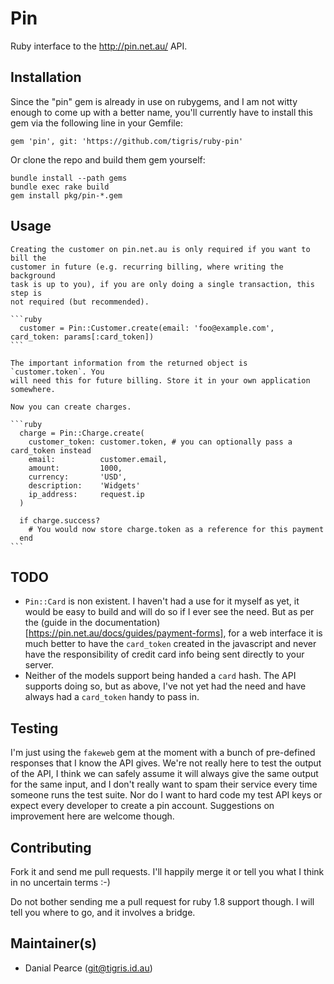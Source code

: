 # Pin

Ruby interface to the http://pin.net.au/ API.

## Installation

Since the "pin" gem is already in use on rubygems, and I am not witty
enough to come up with a better name, you'll currently have to install
this gem via the following line in your Gemfile:

    gem 'pin', git: 'https://github.com/tigris/ruby-pin'

Or clone the repo and build them gem yourself:

    bundle install --path gems
    bundle exec rake build
    gem install pkg/pin-*.gem

## Usage

    Creating the customer on pin.net.au is only required if you want to bill the
    customer in future (e.g. recurring billing, where writing the background
    task is up to you), if you are only doing a single transaction, this step is
    not required (but recommended).

    ```ruby
      customer = Pin::Customer.create(email: 'foo@example.com', card_token: params[:card_token])
    ```

    The important information from the returned object is `customer.token`. You
    will need this for future billing. Store it in your own application
    somewhere.

    Now you can create charges.

    ```ruby
      charge = Pin::Charge.create(
        customer_token: customer.token, # you can optionally pass a card_token instead
        email:          customer.email,
        amount:         1000,
        currency:       'USD',
        description:    'Widgets'
        ip_address:     request.ip
      )

      if charge.success?
        # You would now store charge.token as a reference for this payment
      end
    ```

## TODO

  * `Pin::Card` is non existent. I haven't had a use for it myself as yet, it
    would be easy to build and will do so if I ever see the need. But as per the
    (guide in the documentation)[https://pin.net.au/docs/guides/payment-forms],
    for a web interface it is much better to have the `card_token` created in
    the javascript and never have the responsibility of credit card info being
    sent directly to your server.
  * Neither of the models support being handed a `card` hash. The API supports
    doing so, but as above, I've not yet had the need and have always had a
    `card_token` handy to pass in.

## Testing

I'm just using the `fakeweb` gem at the moment with a bunch of pre-defined
responses that I know the API gives. We're not really here to test the output of
the API, I think we can safely assume it will always give the same output for
the same input, and I don't really want to spam their service every time someone
runs the test suite. Nor do I want to hard code my test API keys or expect every
developer to create a pin account. Suggestions on improvement here are welcome
though.

## Contributing

Fork it and send me pull requests. I'll happily merge it or tell you what I
think in no uncertain terms :-)

Do not bother sending me a pull request for ruby 1.8 support though. I will tell
you where to go, and it involves a bridge.

## Maintainer(s)

  * Danial Pearce (git@tigris.id.au)
